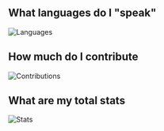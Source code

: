 ## What languages do I "speak"
![Languages](https://github-readme-stats.vercel.app/api/top-langs/?username=Bravco&theme=transparent&hide_border=true&hide_progress=true)

## How much do I contribute
![Contributions](https://github-readme-streak-stats.herokuapp.com/?user=bravco&theme=transparent&hide_border=true)

## What are my total stats
![Stats](https://github-readme-stats.vercel.app/api?username=Bravco&theme=transparent&hide_border=true)
